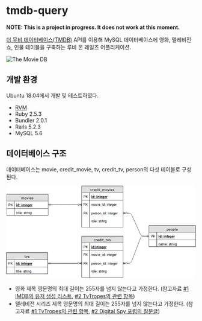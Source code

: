 # tmdb-query

__NOTE: This is a project in progress. It does not work at this moment.__

[더 무비 데이터베이스(TMDB)][TMDB] API를 이용해 MySQL 데이터베이스에 영화, 텔레비전쇼, 인물 테이블을 구축하는 루비 온 레일즈 어플리케이션.

![The Movie DB](https://www.themoviedb.org/assets/2/v4/logos/408x161-powered-by-rectangle-blue-10d3d41d2a0af9ebcb85f7fb62ffb6671c15ae8ea9bc82a2c6941f223143409e.png)

## 개발 환경

Ubuntu 18.04에서 개발 및 테스트하였다.

- [RVM][RVM]
- Ruby 2.5.3
- Bundler 2.0.1
- Rails 5.2.3
- MySQL 5.6

## 데이터베이스 구조

데이터베이스는 movie, credit_movie, tv, credit_tv, person의 다섯 테이블로 구성된다.

![database scheme](docs/db.png)

- 영화 제목 영문명의 최대 길이는 255자를 넘지 않는다고 가정한다. (참고자료 [#1 IMDB의 유저 생성 리스트][long-movie-title-imdb], [#2 TvTropes의 관련 항목][long-movie-title-tvtropes])
- 텔레비전 시리즈 제목 영문명의 최대 길이는 255자를 넘지 않는다고 가정한다. (참고자료 [#1 TvTropes의 관련 항목][long-tv-title-tvtropes], [#2 Digital Spy 포럼의 질문글][long-tv-title-digitalspy])

[RVM]: https://rvm.io
[TMDB]: https://www.themoviedb.org
[long-movie-title-imdb]: https://www.imdb.com/list/ls064443882/
[long-movie-title-tvtropes]: https://tvtropes.org/pmwiki/pmwiki.php/LongTitle/Film
[long-tv-title-tvtropes]: https://tvtropes.org/pmwiki/pmwiki.php/Main/LongTitle
[long-tv-title-digitalspy]: https://forums.digitalspy.com/discussion/2176058/tv-show-movie-with-the-longest-name
